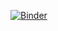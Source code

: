 [![Binder](https://mybinder.org/badge_logo.svg)](https://mybinder.org/v2/gh/jeradmelgard/Johnson_Johnson_Sales/main?urlpath=%2Fdoc%2Ftree%2FProphet.ipynb)

